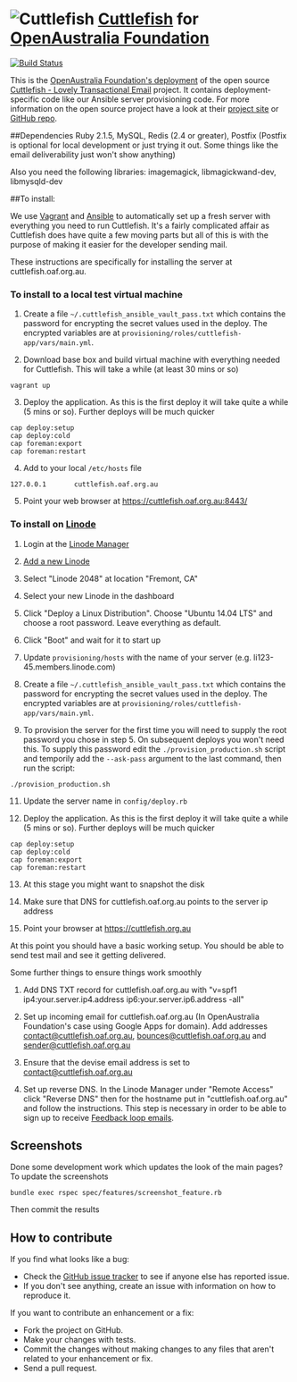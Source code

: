 # ![Cuttlefish](https://raw.github.com/openaustralia/cuttlefish/master/app/assets/images/cuttlefish_80x48.png) [Cuttlefish](https://cuttlefish.io) for [OpenAustralia Foundation](https://www.openaustraliafoundation.org.au)

[![Build Status](https://travis-ci.org/openaustralia/cuttlefish.png?branch=master)](https://travis-ci.org/openaustralia/cuttlefish)

This is the [OpenAustralia Foundation's deployment](https://cuttlefish.oaf.org.au/) of the open source [Cuttlefish - Lovely Transactional Email](https://cuttlefish.io) project. It contains deployment-specific code like our Ansible server provisioning code. For more information on the open source project have a look at their [project site](https://cuttlefish.io) or [GitHub repo](https://github.com/mlandauer/cuttlefish).

##Dependencies
Ruby 2.1.5, MySQL, Redis (2.4 or greater), Postfix
(Postfix is optional for local development or just trying it out. Some things like the email deliverability just won't show anything)

Also you need the following libraries:
imagemagick, libmagickwand-dev, libmysqld-dev

##To install:

We use [Vagrant](https://www.vagrantup.com/) and [Ansible](http://docs.ansible.com/) to automatically set up a fresh server with everything you need to run Cuttlefish. It's a fairly complicated affair as Cuttlefish does have quite a few moving
parts but all of this is with the purpose of making it easier for the developer sending mail.

These instructions are specifically for installing the server at cuttlefish.oaf.org.au.

### To install to a local test virtual machine

1. Create a file `~/.cuttlefish_ansible_vault_pass.txt` which contains the password for encrypting the secret values used in the deploy. The encrypted variables are at `provisioning/roles/cuttlefish-app/vars/main.yml`.

2. Download base box and build virtual machine with everything needed for Cuttlefish. This will take a while (at least 30 mins or so)
```
vagrant up
```

3. Deploy the application. As this is the first deploy it will take quite a while (5 mins or so). Further deploys will be much quicker
```
cap deploy:setup
cap deploy:cold
cap foreman:export
cap foreman:restart
```

4. Add to your local `/etc/hosts` file
```
127.0.0.1       cuttlefish.oaf.org.au
```

5. Point your web browser at https://cuttlefish.oaf.org.au:8443/

### To install on [Linode](https://www.linode.com/)

1. Login at the [Linode Manager](https://manager.linode.com/)

2. [Add a new Linode](https://manager.linode.com/linodes/add)

3. Select "Linode 2048" at location "Fremont, CA"

4. Select your new Linode in the dashboard

5. Click "Deploy a Linux Distribution". Choose "Ubuntu 14.04 LTS" and choose a root password. Leave everything as default.

6. Click "Boot" and wait for it to start up

8. Update `provisioning/hosts` with the name of your server (e.g. li123-45.members.linode.com)

9. Create a file `~/.cuttlefish_ansible_vault_pass.txt` which contains the password for encrypting the secret values used in the deploy. The encrypted variables are at `provisioning/roles/cuttlefish-app/vars/main.yml`.

10. To provision the server for the first time you will need to supply the root password you chose in step 5. On subsequent deploys you won't need this. To supply this password edit the `./provision_production.sh` script and temporily add the `--ask-pass` argument to the last command, then run the script:

```
./provision_production.sh
```

11. Update the server name in `config/deploy.rb`

12. Deploy the application. As this is the first deploy it will take quite a while (5 mins or so). Further deploys will be much quicker
```
cap deploy:setup
cap deploy:cold
cap foreman:export
cap foreman:restart
```

13. At this stage you might want to snapshot the disk

14. Make sure that DNS for cuttlefish.oaf.org.au points to the server ip address

14. Point your browser at https://cuttlefish.org.au

At this point you should have a basic working setup. You should be able to send test mail and see it getting delivered.

Some further things to ensure things work smoothly

1. Add DNS TXT record for cuttlefish.oaf.org.au with "v=spf1 ip4:your.server.ip4.address ip6:your.server.ip6.address -all"

2. Set up incoming email for cuttlefish.oaf.org.au (In OpenAustralia Foundation's case using Google Apps for domain). Add addresses contact@cuttlefish.oaf.org.au, bounces@cuttlefish.oaf.org.au and sender@cuttlefish.oaf.org.au

2. Ensure that the devise email address is set to contact@cuttlefish.oaf.org.au

3. Set up reverse DNS. In the Linode Manager under "Remote Access" click "Reverse DNS" then for the hostname put in "cuttlefish.oaf.org.au" and follow the instructions. This step is necessary in order to be able to sign up to receive [Feedback loop emails](https://en.wikipedia.org/wiki/Feedback_loop_%28email%29).


## Screenshots
Done some development work which updates the look of the main pages? To update the screenshots
```
bundle exec rspec spec/features/screenshot_feature.rb
```
Then commit the results

## How to contribute

If you find what looks like a bug:

* Check the [GitHub issue tracker](http://github.com/mlandauer/cuttlefish/issues/)
  to see if anyone else has reported issue.
* If you don't see anything, create an issue with information on how to reproduce it.

If you want to contribute an enhancement or a fix:

* Fork the project on GitHub.
* Make your changes with tests.
* Commit the changes without making changes to any files that aren't related to your enhancement or fix.
* Send a pull request.
